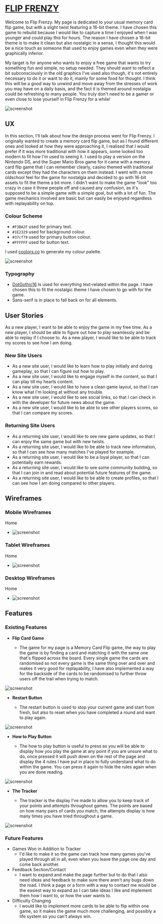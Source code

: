 # [FLIP FRENZY](https://conor-timmis.github.io/Flip-Frenzy)

Welcome to Flip Frenzy. My page is dedicated to your usual memory card flip game, but with a slight twist featuring a 16-bit theme. I have chosen this game to rebuild because I would like to capture a time I enjoyed when I was younger and could play this for hours. The reason I have chosen a 16-bit theme is to make it clean but also nostalgic in a sense, I thought this would be a nice touch as someone that used to enjoy games even when they were graphically inferior. 

My target is for anyone who wants to enjoy a free game that wants to try something fun and simple, no setup needed. They should want to reflect a bit subconsciously in the old graphics I've used also though, it's not entirely necessary to do it or want to do it, mainly for some food for thought. I think this will be a good way to unwind and move away from the stresses of work you may have on a daily basis, and the fact it is themed around nostalgia could be refreshing to many people. You truly don't need to be a gamer or even close to lose yourself in Flip Frenzy for a while!


![screenshot](documentation/display.png)


## UX


In this section, I'll talk about how the design process went for Flip Frenzy. I originally wanted to create a memory card flip game, but as I found different ones and looked at how they were approaching it, I realised that I would prefer if it was more traditional with how it appears, some looked too modern to fit how I'm used to seeing it. I used to play a version on the Nintendo DS, and the Super Mario Bros game for it came with a memory card flip game that I can remember clearly, casino themed with traditional cards except they had the characters on them instead. I went with a more oldschool feel for the game for nostalgia and decided to go with 16-bit assets to fit the theme a bit more. I didn't want to make the game "look" too crazy in case it threw people off and caused any confusion, as it's supposed to be a simple game with a simple goal, but with a lot of fun. The game mechanics involved are basic but can easily be enjoyed regardless with replayability on top.


### Colour Scheme


- `#F3BA2F` used for primary text.
- `#1E2329` used for background colour.
- `#37cf79` used for primary button colour.
- `#FFFFFF` used for button text.


I used [coolors.co](https://coolors.co/) to generate my colour palette.

![screenshot](documentation/colourscheme.png)


### Typography


- [DotGothic16](https://fonts.google.com/specimen/DotGothic16) Is used for everything text-related within the page. I have chosen this to fit the nostalgic theme I have chosen to go with for the game.
- Sans-serif is in place to fall back on for all elements.


## User Stories

As a new player, I want to be able to enjoy the game in my free time.
As a new player, I should be able to figure out how to play seamlessly and be able to replay if I choose to.
As a new player, I would like to be able to track my scores to see how I am doing.


### New Site Users

- As a new site user, I would like to learn how to play initially and during gameplay, so that I can figure out how to play.
- As a new site user, I would like to engage myself in the content, so that I can play till my hearts content.
- As a new site user, I would like to have a clean game layout, so that I can know what I'm looking at without any trouble.
- As a new site user, I would like to see social links, so that I can check in with the developer for future news about the game.
- As a new site user, I would like to be able to see other players scores, so that I can compare my scores.

### Returning Site Users

- As a returning site user, I would like to see new game updates, so that I can enjoy the same game but with new twists.
- As a returning site user, I would like to be able to track new information, so that I can see how many matches I've played for example.
- As a returning site user, I would like to be a loyal player, so that I can potentially earn rewards.
- As a returning site user, I would like to see some community building, so that I can join in and read about potential future features of the game.
- As a returning site user, I would like to be able to create profiles, so that I can see how I am doing compared to other players.


## Wireframes


### Mobile Wireframes


Home
  - ![screenshot](documentation/wireframes/mobile.png)


### Tablet Wireframes


Home
  - ![screenshot](documentation/wireframes/tablet.png)


### Desktop Wireframes


Home
  - ![screenshot](documentation/wireframes/desktop.png)


## Features


### Existing Features

- **Flip Card Game**

    - The game for my page is a Memory Card Flip game, the way to play the game is by finding a card and matching it with the same one that's flipped across the board. Every single game the cards are randomised so not every game is the same thing over and over and makes it very good for replayability, I have also implemented a way for the backside of the cards to be randomised to further throw users off the trail when trying to match.

![screenshot](documentation/features/flipgame.png)

- **Restart Button**

    - The restart button is used to stop your current game and start from fresh, but also to reset when you have completed a round and want to play again.

![screenshot](documentation/features/restartbutton.png)

- **How to Play Button**

    - The how to play button is useful to press as you will be able to display how you play the game at any point if you are unsure what to do, once pressed it will push down on the rest of the page and display the 4 rules I have put in place to fully understand what to do within the game. You can press it again to hide the rules again when you are done reading.

![screenshot](documentation/features/howtoplay.png)

- **The Tracker**

    - The tracker is the display I've made to allow you to keep track of your points and attempts throughout games. The points are based on how many pairs of cards you match, the attempts display is how many times you have tried throughout a game.

![screenshot](documentation/features/tracker.png)

### Future Features


- Games Won in Addition to Tracker
    - I'd like to make it so the game can track how many games you've played through all in all, even when you leave the page one day and come back another.
- Feedback Section/Contact  
    - I want to expand and make the page further but to do that I also need ideas and feedback to make sure there aren't any bugs down the road. I think a page or a form with a way to contact me would be the easiest way to expand as I can take ideas I like and implement them how I want to, or how the user wants to.
- Difficulty Changing
    - I would like to implement more cards to be able to flip within one game, so it makes the game much more challenging, and possibly a life system so you can't always win.
